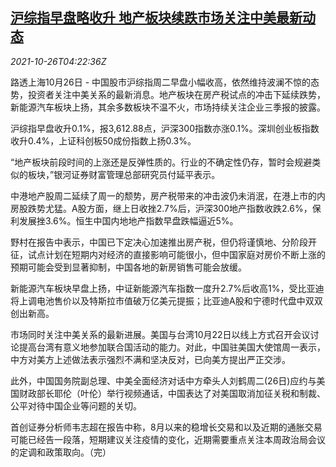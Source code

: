 <!--1635222662000-->
[沪综指早盘略收升 地产板块续跌市场关注中美最新动态](https://cn.reuters.com/article/china-stocks-morning-1026-idCNKBS2HG0CK)
------

<div><i>2021-10-26T04:22:36Z</i></div><p>路透上海10月26日 - 中国股市沪综指周二早盘小幅收高，依然维持波澜不惊的态势，投资者关注中美关系的最新消息。地产板块在房产税试点的冲击下延续跌势，新能源汽车板块上扬，其余多数板块不温不火，市场持续关注企业三季报的披露。</p><p>沪综指早盘收升0.1%，报3,612.88点，沪深300指数亦涨0.1%。深圳创业板指数收升0.4%，上证科创板50成份指数上扬0.3%。</p><p>“地产板块前段时间的上涨还是反弹性质的。行业的不确定性仍存，暂时会规避类似的板块，”银河证券财富管理总部研究员付延平表示。</p><p>中港地产股周二延续了周一的颓势，房产税带来的冲击波仍未消泯，在港上市的内房股跌势尤猛。A股方面，继上日收挫2.7%后，沪深300地产指数收跌2.6%，保利发展挫3.6%。恒生中国内地地产指数早盘跌幅逼近5%。 </p><p>野村在报告中表示，中国已下定决心加速推出房产税，但仍将谨慎地、分阶段开征，试点计划在短期内对经济的直接影响可能很小，但中国家庭对房价不断上涨的预期可能会受到显著抑制，中国各地的新房销售可能会放缓。</p><p>新能源汽车板块早盘上扬，中证新能源汽车指数一度升2.7%后收高1%，受比亚迪将上调电池售价以及特斯拉市值破万亿美元提振；比亚迪A股和宁德时代盘中双双创出新高。</p><p>市场同时关注中美关系的最新进展。美国与台湾10月22日以线上方式召开会议讨论提高台湾有意义地参加联合国活动的能力。对此，中国驻美国大使馆周一表示，中方对美方上述做法表示强烈不满和坚决反对，已向美方提出严正交涉。</p><p>此外，中国国务院副总理、中美全面经济对话中方牵头人刘鹤周二(26日)应约与美国财政部长耶伦（叶伦）举行视频通话，中国表达了对美国取消加征关税和制裁、公平对待中国企业等问题的关切。</p><p>首创证券分析师韦志超在报告中称，8月以来的稳增长交易和以及近期的通胀交易可能已经告一段落，短期建议关注疫情的变化，近期需要重点关注本周政治局会议的定调和政策取向。（完）</p>
